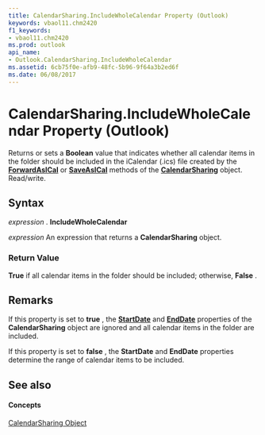```yaml
---
title: CalendarSharing.IncludeWholeCalendar Property (Outlook)
keywords: vbaol11.chm2420
f1_keywords:
- vbaol11.chm2420
ms.prod: outlook
api_name:
- Outlook.CalendarSharing.IncludeWholeCalendar
ms.assetid: 6cb75f0e-afb9-48fc-5b96-9f64a3b2ed6f
ms.date: 06/08/2017
---
```



# CalendarSharing.IncludeWholeCalendar Property (Outlook)

Returns or sets a **Boolean** value that indicates whether all calendar items in the folder should be included in the iCalendar (.ics) file created by the **[ForwardAsICal](calendarsharing-forwardasical-method-outlook.md)** or **[SaveAsICal](calendarsharing-saveasical-method-outlook.md)** methods of the **[CalendarSharing](calendarsharing-object-outlook.md)** object. Read/write.


## Syntax

 _expression_ . **IncludeWholeCalendar**

 _expression_ An expression that returns a **CalendarSharing** object.


### Return Value

 **True** if all calendar items in the folder should be included; otherwise, **False** .


## Remarks

If this property is set to **true** , the **[StartDate](calendarsharing-startdate-property-outlook.md)** and **[EndDate](calendarsharing-enddate-property-outlook.md)** properties of the **CalendarSharing** object are ignored and all calendar items in the folder are included.

If this property is set to **false** , the **StartDate** and **EndDate** properties determine the range of calendar items to be included.


## See also


#### Concepts


[CalendarSharing Object](calendarsharing-object-outlook.md)


